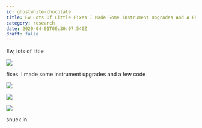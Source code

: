 ```yaml
---
id: ghostwhite-chocolate
title: Ew Lots Of Little Fixes I Made Some Instrument Upgrades And A Few Code Snuck In
category: research
date: 2020-04-01T00:30:07.540Z
draft: false
---
```


Ew, lots of little

![](icons/bug.svg)

fixes. I made some instrument upgrades and a few code

![](icons/bug.svg)

![](icons/bug.svg)

![](icons/bug.svg)

snuck in.